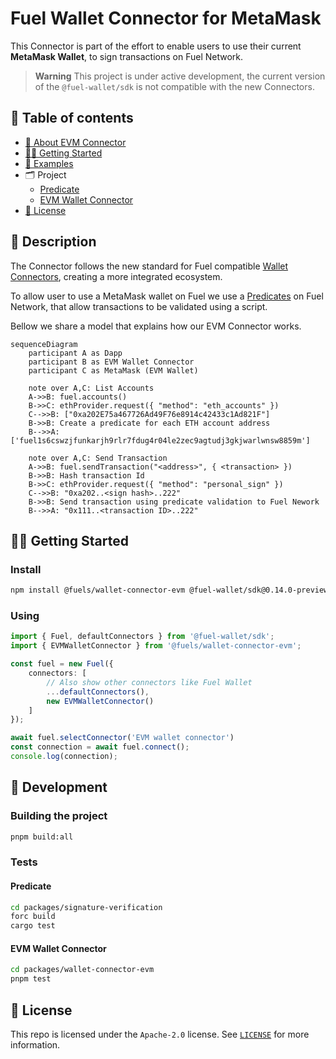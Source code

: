 # Fuel Wallet Connector for MetaMask

This Connector is part of the effort to enable users to use their current **MetaMask Wallet**,
to sign transactions on Fuel Network.

> **Warning**
> This project is under active development, the current version of the `@fuel-wallet/sdk` is not compatible with the new Connectors.

## 📗 Table of contents

- [📗 About EVM Connector](#📗-description)
- [🧑‍💻 Getting Started](#🧑‍💻-getting-started)
- [🧰 Examples](./examples/)
- 🗂️ Project
    - [Predicate](./packages/signature-verification/)
    - [EVM Wallet Connector](./packages/wallet-connector-evm/)
- [📜 License](#📜-license)

## 📗 Description

The Connector follows the new standard for Fuel compatible [Wallet Connectors](https://github.com/FuelLabs/fuels-wallet/wiki/Fuel-Wallet-Connectors), creating a more integrated ecosystem.

To allow user to use a MetaMask wallet on Fuel we use a [Predicates]() on Fuel Network, that allow transactions to be validated using a script.

Bellow we share a model that explains how our EVM Connector works.

```mermaid
sequenceDiagram
    participant A as Dapp
    participant B as EVM Wallet Connector
    participant C as MetaMask (EVM Wallet)

    note over A,C: List Accounts
    A->>B: fuel.accounts()
    B->>C: ethProvider.request({ "method": "eth_accounts" })
    C-->>B: ["0xa202E75a467726Ad49F76e8914c42433c1Ad821F"]
    B->>B: Create a predicate for each ETH account address 
    B-->>A: ['fuel1s6cswzjfunkarjh9rlr7fdug4r04le2zec9agtudj3gkjwarlwnsw8859m']

    note over A,C: Send Transaction
    A->>B: fuel.sendTransaction("<address>", { <transaction> })
    B->>B: Hash transaction Id
    B->>C: ethProvider.request({ "method": "personal_sign" })
    C-->>B: "0xa202..<sign hash>..222"
    B->>B: Send transaction using predicate validation to Fuel Nework
    B-->>A: "0x111..<transaction ID>..222"
```

## 🧑‍💻 Getting Started

### Install

```sh
npm install @fuels/wallet-connector-evm @fuel-wallet/sdk@0.14.0-preview-ce33146
```

### Using

```ts
import { Fuel, defaultConnectors } from '@fuel-wallet/sdk';
import { EVMWalletConnector } from '@fuels/wallet-connector-evm';

const fuel = new Fuel({
    connectors: [
        // Also show other connectors like Fuel Wallet
        ...defaultConnectors(),
        new EVMWalletConnector()
    ]
});

await fuel.selectConnector('EVM wallet connector')
const connection = await fuel.connect();
console.log(connection);
```

## 🚧 Development

### Building the project

```sh
pnpm build:all
```

### Tests

#### Predicate

```sh
cd packages/signature-verification
forc build
cargo test
```

#### EVM Wallet Connector

```sh
cd packages/wallet-connector-evm
pnpm test
```

## 📜 License

This repo is licensed under the `Apache-2.0` license. See [`LICENSE`](./LICENSE) for more information.

